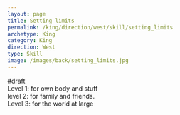 ```yaml
---
layout: page
title: Setting limits
permalink: /king/direction/west/skill/setting_limits
archetype: King
category: King
direction: West
type: Skill
image: /images/back/setting_limits.jpg
---
```

#draft   
Level 1: for own body and stuff  
level 2: for family and friends.   
Level 3: for the world at large

